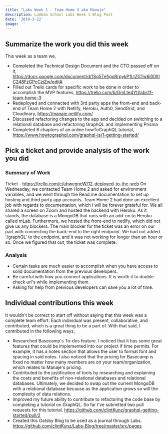 ```yaml
---
title: "Labs Week 1 - Team Home 3 aka Manaje"
description: Lambda School Labs Week 1 Blog Post
date: '2019-3-22'
image: ''
---
```


## Summarize the work you did this week
This week as a team we, 
- Completed the Technical Design Document and the CTO passed off on it, https://docs.google.com/document/d/1Sq5TefigoRrpykP1LtZGTw6i00ltIC248FzGPcCzjZw/edit#
- Filled out Trello cards for specific work to be done in order to accomplish the MVP features, https://trello.com/b/GmLte4Yt/labs11-team-home-3
- Redeployed and connected with 3rd party apps the front-end and back-end of Team Home 2 with Netlify, Heroku, Auth0, SendGrid, and Cloudinary, https://manaje.netlify.com/ 
- Discussed refactoring changes to the app and decided on switching to a relational database and refactoring GraphQL and implementing Prisma
- Completed 6 chapters of an online howToGraphQL tutorial, https://www.howtographql.com/graphql-js/1-getting-started/

## Pick a ticket and provide analysis of the work you did
### Summary of Work
Ticket - https://trello.com/c/uhwegncW/12-deployed-to-the-web
On Wednesday, we contacted Team Home 2 and asked for environment variables, and we went through the Read.me documentation to set up hosting and third party app accounts. Team Home 2 had done an excellent job with regards to documentation, which I will be forever grateful for. We all shared a screen on Zoom and hosted the backend with Heroku. As it stands, the database is a MongoDB that runs with an add-on to Heroku called mLab. Furthermore, we hosted the front-end to netlify, which did not give us any blockers. The main blocker for the ticket was an error on our part with connecting the back-end to the right endpoint. We had not added '/graphQL' to the endpoint, and it was not working for longer than an hour or so. Once we figured that out, the ticket was complete.

### Analysis
- Certain tasks are much easier to accomplish when you have access to solid documentation from the previous developers.
- Be careful with how you connect applications. It is worth it to double check url's while implementing them.
- Asking for help from previous developers can save you a lot of time.

## Individual contributions this week
It wouldn't be correct to start off without saying that this week was a complete team effort. Each individual was present, collaborative, and contributed, which is a great thing to be a part of.
With that said, I contributed in the following ways,
- Researched Basecamp's To-dos feature. I noticed that it has some great features that could be implemented into our project if time permits. For example, it has a notes section that allows the user to format font and spacing in said notes. I also noticed that the pricing for Basecamp is fixed no matter how many members are on your team/organization, which relates to Manaje's pricing.
- Contributed to the justification of tools by researching and explaining the costs and benefits of non-relational databases and relational databases. Ultimately, we decided to swap out the current MongoDB with a relational database because as the application grows so will the complexity of data relations. 
- Improved my future ability to contribute to refactoring the code base by completing a tutorial on GraphQL. So far I've submitted two pull requests for this tutorial. https://github.com/clintKunz/graphql-getting-started/pull/2
- Created this Gatsby Blog to be used as a journal through Labs. https://github.com/clintKunz/Labs-Blog/tree/master/src/pages
